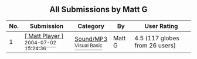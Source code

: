 ﻿<div align="center">

## All Submissions by Matt G

</div>

No.  | Submission | Category | By   | User Rating
---- | ---------- | -------- | ---- | -----------
1 | [\[ Matt Player \]<br /><sup>2004-07-02 15:24:36</sup>](https://github.com/Planet-Source-Code/matt-g-matt-player__1-54720) | [Sound/MP3<br /><sup>Visual Basic</sup>](../ByCategory/sound-mp3__1-45.md) | Matt G | 4.5 (117 globes from 26 users)
